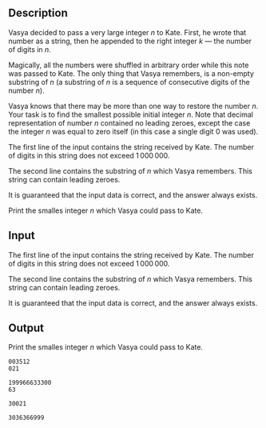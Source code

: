 ## Description

<div><p>Vasya decided to pass a very large integer <span class="tex-span"><i>n</i></span> to Kate. First, he wrote that number as a string, then he appended to the right integer <span class="tex-span"><i>k</i></span>&nbsp;— the number of digits in <span class="tex-span"><i>n</i></span>. </p><p>Magically, all the numbers were shuffled in arbitrary order while this note was passed to Kate. The only thing that Vasya remembers, is a non-empty substring of <span class="tex-span"><i>n</i></span> (a substring of <span class="tex-span"><i>n</i></span> is a sequence of consecutive digits of the number <span class="tex-span"><i>n</i></span>).</p><p>Vasya knows that there may be more than one way to restore the number <span class="tex-span"><i>n</i></span>. Your task is to find the smallest possible initial integer <span class="tex-span"><i>n</i></span>. Note that decimal representation of number <span class="tex-span"><i>n</i></span> contained no leading zeroes, except the case the integer <span class="tex-span"><i>n</i></span> was equal to zero itself (in this case a single digit <span class="tex-font-style-tt">0</span> was used).</p></div><div class="input-specification"><p>The first line of the input contains the string received by Kate. The number of digits in this string does not exceed <span class="tex-span">1 000 000</span>.</p><p>The second line contains the substring of <span class="tex-span"><i>n</i></span> which Vasya remembers. This string can contain leading zeroes. </p><p>It is guaranteed that the input data is correct, and the answer always exists.</p></div><div class="output-specification"><p>Print the smalles integer <span class="tex-span"><i>n</i></span> which Vasya could pass to Kate.</p></div>

## Input

<p>The first line of the input contains the string received by Kate. The number of digits in this string does not exceed <span class="tex-span">1 000 000</span>.</p><p>The second line contains the substring of <span class="tex-span"><i>n</i></span> which Vasya remembers. This string can contain leading zeroes. </p><p>It is guaranteed that the input data is correct, and the answer always exists.</p>

## Output

<p>Print the smalles integer <span class="tex-span"><i>n</i></span> which Vasya could pass to Kate.</p>





```input1
003512
021

```




```input2
199966633300
63

```




```output1
30021

```




```output2
3036366999

```


